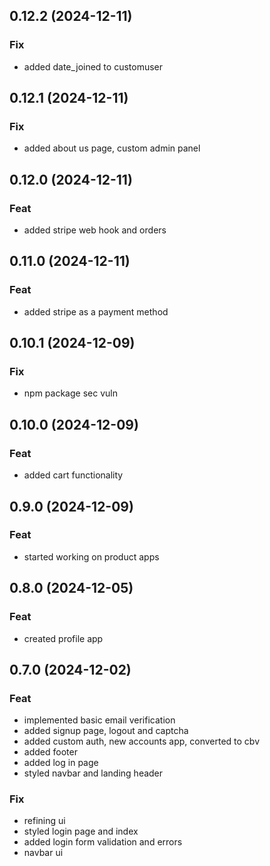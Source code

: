 ## 0.12.2 (2024-12-11)

### Fix

- added date_joined to customuser

## 0.12.1 (2024-12-11)

### Fix

- added about us page, custom admin panel

## 0.12.0 (2024-12-11)

### Feat

- added stripe web hook and orders

## 0.11.0 (2024-12-11)

### Feat

- added stripe as a payment method

## 0.10.1 (2024-12-09)

### Fix

- npm package sec vuln

## 0.10.0 (2024-12-09)

### Feat

- added cart functionality

## 0.9.0 (2024-12-09)

### Feat

- started working on product apps

## 0.8.0 (2024-12-05)

### Feat

- created profile app

## 0.7.0 (2024-12-02)

### Feat

- implemented basic email verification
- added signup page, logout and captcha
- added custom auth, new accounts app, converted to cbv
- added footer
- added log in page
- styled navbar and landing header

### Fix

- refining ui
- styled login page and index
- added login form validation and errors
- navbar ui
